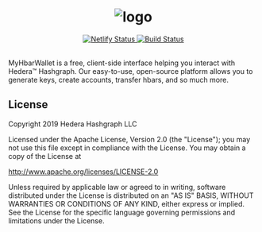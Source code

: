 <div align="center">
   <h1>
       <img src="https://myhbarwallet.com/img/myhbarwallet-logo.c74a7d51.svg" alt="logo" />
   </h1>
</div>

<div align="center">
  <!-- Netlify Status -->
  <a href="https://app.netlify.com/sites/myhbarwallet/deploys">
    <img src="https://api.netlify.com/api/v1/badges/c533cd8a-a127-48d5-a123-292202cab01c/deploy-status"
    alt="Netlify Status" />
  </a>
  <!-- Cirrus CI -->
  <a href="https://cirrus-ci.com/github/hashgraph/MyHbarWallet">
    <img src="https://img.shields.io/cirrus/github/hashgraph/MyHbarWallet?style=flat-square"
         alt="Build Status" />
  </a>
</div>

<br>

MyHbarWallet is a free, client-side interface helping you interact with Hedera™ Hashgraph. Our easy-to-use, open-source platform allows you to generate keys, create accounts, transfer hbars, and so much more.

## License

Copyright 2019 Hedera Hashgraph LLC

Licensed under the Apache License, Version 2.0 (the "License");
you may not use this file except in compliance with the License.
You may obtain a copy of the License at

http://www.apache.org/licenses/LICENSE-2.0

Unless required by applicable law or agreed to in writing, software
distributed under the License is distributed on an "AS IS" BASIS,
WITHOUT WARRANTIES OR CONDITIONS OF ANY KIND, either express or implied.
See the License for the specific language governing permissions and
limitations under the License.
